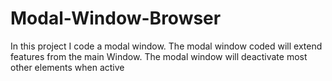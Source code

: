 # Modal-Window-Browser

In this project I code a modal window.
The modal window coded will extend features from the main Window.
The modal window will deactivate most other elements when active
